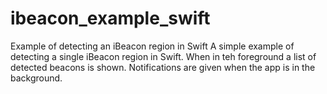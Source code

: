 # ibeacon_example_swift
Example of detecting an iBeacon region in Swift
A simple example of detecting a single iBeacon region in Swift.
When in teh foreground a list of detected beacons is shown. 
Notifications are given when the app is in the background.
